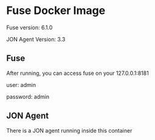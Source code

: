 # Fuse Docker Image

Fuse version: 6.1.0

JON Agent Version: 3.3

## Fuse
After running, you can access fuse on your 127.0.0.1:8181

user: admin

password: admin

## JON Agent
There is a JON agent running inside this container